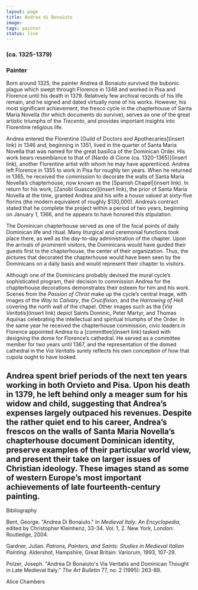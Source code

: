 ```yaml
---
layout: page
title: Andrea di Bonaiuto
image:
tags: painter
status: live
---
```


### (ca. 1325-1379)
### Painter

Born around 1325, the painter Andrea di Bonaiuto survived the bubonic plague which swept through Florence in 1348 and worked in Pisa and Florence until his death in 1379. Relatively few archival records of his life remain, and he signed and dated virtually none of his works. However, his most significant achievement, the fresco cycle in the chapterhouse of Santa Maria Novella (for which documents do survive), serves as one of the great artistic triumphs of the *Trecento*, and provides important insights into Florentine religious life.

<!-- more -->

Andrea entered the Florentine [Guild of Doctors and Apothecaries](insert link) in 1346 and, beginning in 1351, lived in the quarter of Santa Maria Novella that was named for the great basilica of the Dominican Order. His work bears resemblance to that of [Nardo di Cione (ca. 1320-1365)](insert link), another Florentine artist with whom he may have apprenticed. Andrea left Florence in 1355 to work in Pisa for roughly ten years. When he returned in 1365, he received the commission to decorate the walls of Santa Maria Novella’s chapterhouse, now known as the [Spanish Chapel](insert link). In return for his work, [Zanobi Guasconi](insert link), the prior of Santa Maria Novella at the time, granted Andrea and his wife a house valued at sixty-five florins (the modern equivalent of roughly $130,000). Andrea’s contract stated that he complete the project within a period of two years, beginning on January 1, 1366, and he appears to have honored this stipulation.

The Dominican chapterhouse served as one of the focal points of daily Dominican life and ritual. Many liturgical and ceremonial functions took place there, as well as the day-to-day administration of the chapter. Upon the arrivals of prominent visitors, the Dominicans would have guided their guests first to the chapterhouse, the center of their organization. Thus, the pictures that decorated the chapterhouse would have been seen by the Dominicans on a daily basis and would represent their chapter to visitors.

Although one of the Dominicans probably devised the mural cycle’s sophisticated program, their decision to commission Andrea for the chapterhouse decorations demonstrates their esteem for him and his work. Scenes from the *Passion of Christ* make up the cycle’s central image, with images of the *Way to Calvary*, the *Crucifixion*, and the *Harrowing of Hell* covering the north wall of the chapel. Other images such as the [*Via Veritatis*](insert link) depict Saints Dominic, Peter Martyr, and Thomas Aquinas celebrating the intellectual and spiritual triumphs of the Order. In the same year he received the chapterhouse commission, civic leaders in Florence appointed Andrea to a [committee](insert link) tasked with designing the dome for Florence’s cathedral. He served as a committee member for two years until 1367, and the representation of the domed cathedral in the *Via Veritatis* surely reflects his own conception of how that cupola ought to have looked.

Andrea spent brief periods of the next ten years working in both Orvieto and Pisa. Upon his death in 1379, he left behind only a meager sum for his widow and child, suggesting that Andrea’s expenses largely outpaced his revenues. Despite the rather quiet end to his career, Andrea’s frescos on the walls of Santa Maria Novella’s chapterhouse document Dominican identity, preserve examples of their particular world view, and present their take on larger issues of Christian ideology. These images stand as some of western Europe’s most important achievements of late fourteenth-century painting.
----
Bibliography

Bent, George. "Andrea Di Bonaiuto." In *Medieval Italy: An Encyclopedia*, edited by Christopher Kleinhenz, 33-34. Vol. 1, 2. New York, London: Routledge, 2004.

Gardner, Julian. *Patrons, Painters, and Saints: Studies in Medieval Italian Painting*. Aldershot, Hampshire, Great Britain: Variorum, 1993, 107-29.

Polzer, Joseph. "Andrea Di Bonaiuto's Via Veritatis and Dominican Thought in Late Medieval Italy." *The Art Bulletin* 77, no. 2 (1995): 263-89.

Alice Chambers
